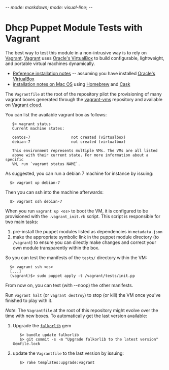 -*- mode: markdown; mode: visual-line; -*-

# Dhcp Puppet Module Tests with Vagrant

The best way to test this module in a non-intrusive way is to rely on [Vagrant](http://www.vagrantup.com/).
[Vagrant](http://vagrantup.com/) uses [Oracle's VirtualBox](http://www.virtualbox.org/)
to build configurable, lightweight, and portable virtual machines dynamically. 

* [Reference installation notes](http://docs.vagrantup.com/v2/installation/) -- assuming you have installed [Oracle's VirtualBox](http://www.virtualbox.org/)
* [installation notes on Mac OS](http://sourabhbajaj.com/mac-setup/Vagrant/README.html) using [Homebrew](http://brew.sh/) and [Cask](http://sourabhbajaj.com/mac-setup/Homebrew/Cask.html)

The `Vagrantfile` at the root of the repository pilot the provisioning of many vagrant boxes generated through the [vagrant-vms](https://github.com/falkor/vagrant-vms) repository and available on [Vagrant cloud](https://atlas.hashicorp.com/boxes/search?utf8=%E2%9C%93&sort=&provider=virtualbox&q=svarrette).

You can list the available vagrant box as follows:

       $> vagrant status 
	   Current machine states:

       centos-7                  not created (virtualbox)
	   debian-7                  not created (virtualbox)

       This environment represents multiple VMs. The VMs are all listed
	   above with their current state. For more information about a specific
	   VM, run `vagrant status NAME`.

As suggested, you can run a debian 7 machine for instance by issuing: 

      $> vagrant up debian-7

Then you can ssh into the machine afterwards:

      $> vagrant ssh debian-7

When you run `vagrant up <os>` to boot the VM, it is configured to be provisioned with the `.vagrant_init.rb` script.
This script is responsible for two main tasks:

1. pre-install the puppet modules listed as dependencies in `metadata.json`
2. make the appropriate symbolic link in the puppet module directory (to `/vagrant`) to ensure you can directly make changes and correct your own module transparently within the box. 

So you can test the manifests of the `tests/` directory within the VM:

      $> vagrant ssh <os>
      [...]
      (vagrant)$> sudo puppet apply -t /vagrant/tests/init.pp

From now on, you can test (with --noop) the other manifests. 

Run `vagrant halt` (or `vagrant destroy`) to stop (or kill) the VM once you've finished to play with it.

_Note_: The `Vagrantfile` at the root of this repository might evolve over the time with new boxes. To automatically get the last version available:

1. Upgrade the [`falkorlib`](https://rubygems.org/gems/falkorlib) gem

          $> bundle update falkorlib
		  $> git commit -s -m "Upgrade falkorlib to the latest version" Gemfile.lock

2. update the `Vagrantfile` to the last version by issuing:

          $> rake templates:upgrade:vagrant
